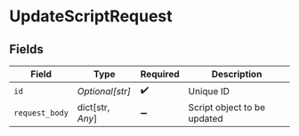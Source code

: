 # UpdateScriptRequest


## Fields

| Field                       | Type                        | Required                    | Description                 |
| --------------------------- | --------------------------- | --------------------------- | --------------------------- |
| `id`                        | *Optional[str]*             | :heavy_check_mark:          | Unique ID                   |
| `request_body`              | dict[str, *Any*]            | :heavy_minus_sign:          | Script object to be updated |